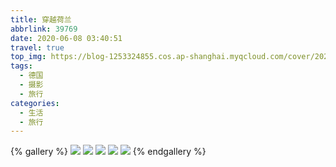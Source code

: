 ```yaml
---
title: 穿越荷兰
abbrlink: 39769
date: 2020-06-08 03:40:51
travel: true
top_img: https://blog-1253324855.cos.ap-shanghai.myqcloud.com/cover/20210716200214.jpg
tags: 
  - 德国
  - 摄影
  - 旅行
categories:
  - 生活
  - 旅行
---
```


{% gallery %}
   ![](https://blog-1253324855.cos.ap-shanghai.myqcloud.com/img/C325C0F6-7080-48D4-84E1-B305588AFE77.JPG)
    ![](https://blog-1253324855.cos.ap-shanghai.myqcloud.com/img/5785BBB6-B6C5-422A-94AE-47676F01267E.JPG)
     ![](https://blog-1253324855.cos.ap-shanghai.myqcloud.com/img/8FD7FD72-91FF-461E-8FC0-5A81D9E9CC1E.JPG)
  ![](https://blog-1253324855.cos.ap-shanghai.myqcloud.com/img/725C104E-A103-4015-9678-6311A89461C0.JPG)
  ![](https://blog-1253324855.cos.ap-shanghai.myqcloud.com/img/67C6D778-5995-4F4E-A692-B8453C616C05.JPG)
{% endgallery %}
